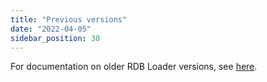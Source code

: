 ```yaml
---
title: "Previous versions"
date: "2022-04-05"
sidebar_position: 30
---
```


For documentation on older RDB Loader versions, see [here](/docs/migrated/pipeline-components-and-applications/loaders-storage-targets/snowplow-rdb-loader-2xx/).
